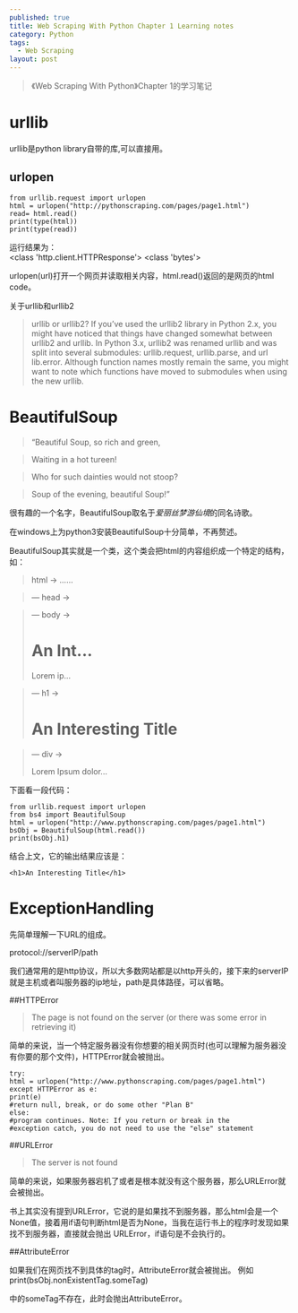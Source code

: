 ```yaml
---
published: true
title: Web Scraping With Python Chapter 1 Learning notes
category: Python
tags: 
  - Web Scraping
layout: post
---
```


>《Web Scraping With Python》Chapter 1的学习笔记

# urllib
urllib是python library自带的库,可以直接用。

## urlopen

	from urllib.request import urlopen
	html = urlopen("http://pythonscraping.com/pages/page1.html")
	read= html.read()
	print(type(html))
	print(type(read))
	
运行结果为：	
	<class 'http.client.HTTPResponse'>
    <class 'bytes'>

urlopen(url)打开一个网页并读取相关内容，html.read()返回的是网页的html code。

关于urllib和urllib2

>urllib or urllib2?
If you’ve used the urllib2 library in Python 2.x, you might have
noticed that things have changed somewhat between urllib2 and
urllib. In Python 3.x, urllib2 was renamed urllib and was split into
several submodules: urllib.request, urllib.parse, and url
lib.error. Although function names mostly remain the same, you
might want to note which functions have moved to submodules
when using the new urllib.

# BeautifulSoup

>“Beautiful Soup, so rich and green,

>Waiting in a hot tureen!

>Who for such dainties would not stoop?

>Soup of the evening, beautiful Soup!”

很有趣的一个名字，BeautifulSoup取名于*爱丽丝梦游仙境*的同名诗歌。

在windows上为python3安装BeautifulSoup十分简单，不再赘述。

BeautifulSoup其实就是一个类，这个类会把html的内容组织成一个特定的结构，如：

>html → <html><head>...</head><body>...</body></html>

>— head → <head><title>A Useful Page<title></head>

>— title → <title>A Useful Page</title>

>— body → <body><h1>An Int...</h1><div>Lorem ip...</div></body>

>— h1 → <h1>An Interesting Title</h1>

>— div → <div>Lorem Ipsum dolor...</div>

下面看一段代码：

	from urllib.request import urlopen
	from bs4 import BeautifulSoup
	html = urlopen("http://www.pythonscraping.com/pages/page1.html")
	bsObj = BeautifulSoup(html.read())
	print(bsObj.h1)

结合上文，它的输出结果应该是：

	<h1>An Interesting Title</h1>
	
# ExceptionHandling

先简单理解一下URL的组成。

protocol://serverIP/path

我们通常用的是http协议，所以大多数网站都是以http开头的，接下来的serverIP就是主机或者叫服务器的ip地址，path是具体路径，可以省略。

##HTTPError

>The page is not found on the server (or there was some error in retrieving it)

简单的来说，当一个特定服务器没有你想要的相关网页时(也可以理解为服务器没有你要的那个文件)，HTTPError就会被抛出。

	try:
	html = urlopen("http://www.pythonscraping.com/pages/page1.html")
	except HTTPError as e:
	print(e)
	#return null, break, or do some other "Plan B"
	else:
	#program continues. Note: If you return or break in the
	#exception catch, you do not need to use the "else" statement

##URLError

>The server is not found

简单的来说，如果服务器宕机了或者是根本就没有这个服务器，那么URLError就会被抛出。

书上其实没有提到URLError，它说的是如果找不到服务器，那么html会是一个None值，接着用if语句判断html是否为None，当我在运行书上的程序时发现如果找不到服务器，直接就会抛出
URLError，if语句是不会执行的。

##AttributeError

如果我们在网页找不到具体的tag时，AttributeError就会被抛出。
例如
	print(bsObj.nonExistentTag.someTag)

中的someTag不存在，此时会抛出AttributeError。


